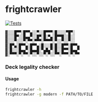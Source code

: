 # frightcrawler
[![Tests](https://github.com/charlesrocket/frightcrawler/actions/workflows/tests.yml/badge.svg?branch=master)](https://github.com/charlesrocket/frightcrawler/actions/workflows/tests.yml)

```
▓░░░█▀▀░█▀▀▄░░▀░░█▀▀▀░█░░░░▀█▀░
▓░░░█▀░░█▄▄▀░░█▀░█░▀▄░█▀▀█░░█░░
▓░░░▀░░░▀░▀▀░▀▀▀░▀▀▀▀░▀░░▀░░▀░░
▓░█▀▄░█▀▀▄░█▀▀▄░█░░░█░█░░█▀▀░█▀▀▄
▓░█░░░█▄▄▀░█▄▄█░▀▄█▄▀░█░░█▀▀░█▄▄▀
▓░▀▀▀░▀░▀▀░▀░░▀░░▀░▀░░▀▀░▀▀▀░▀░▀▀
```

### Deck legality checker

#### Usage

```sh
frightcrawler -h
frightcrawler -g modern -f PATH/TO/FILE
```
